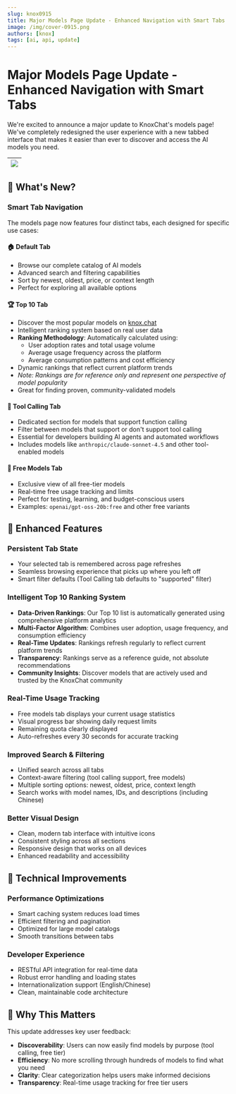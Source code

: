 ```yaml
---
slug: knox0915
title: Major Models Page Update - Enhanced Navigation with Smart Tabs
image: /img/cover-0915.png
authors: [knox]
tags: [ai, api, update]
---
```


# Major Models Page Update - Enhanced Navigation with Smart Tabs

We're excited to announce a major update to KnoxChat's models page! We've completely redesigned the user experience with a new tabbed interface that makes it easier than ever to discover and access the AI models you need.

| ![](/img/modelslist-cover.png) |
|-|

## 🎯 What's New?

### Smart Tab Navigation
The models page now features four distinct tabs, each designed for specific use cases:

#### 🏠 **Default Tab**
- Browse our complete catalog of AI models
- Advanced search and filtering capabilities
- Sort by newest, oldest, price, or context length
- Perfect for exploring all available options

#### 🏆 **Top 10 Tab**  
- Discover the most popular models on [knox.chat](https://knox.chat)
- Intelligent ranking system based on real user data
- **Ranking Methodology**: Automatically calculated using:
  - User adoption rates and total usage volume
  - Average usage frequency across the platform  
  - Average consumption patterns and cost efficiency
- Dynamic rankings that reflect current platform trends
- *Note: Rankings are for reference only and represent one perspective of model popularity*
- Great for finding proven, community-validated models

#### 🔧 **Tool Calling Tab**
- Dedicated section for models that support function calling
- Filter between models that support or don't support tool calling
- Essential for developers building AI agents and automated workflows
- Includes models like `anthropic/claude-sonnet-4.5` and other tool-enabled models

#### 🎁 **Free Models Tab**
- Exclusive view of all free-tier models
- Real-time free usage tracking and limits
- Perfect for testing, learning, and budget-conscious users
- Examples: `openai/gpt-oss-20b:free` and other free variants

## 🚀 Enhanced Features

### Persistent Tab State
- Your selected tab is remembered across page refreshes
- Seamless browsing experience that picks up where you left off
- Smart filter defaults (Tool Calling tab defaults to "supported" filter)

### Intelligent Top 10 Ranking System
- **Data-Driven Rankings**: Our Top 10 list is automatically generated using comprehensive platform analytics
- **Multi-Factor Algorithm**: Combines user adoption, usage frequency, and consumption efficiency
- **Real-Time Updates**: Rankings refresh regularly to reflect current platform trends
- **Transparency**: Rankings serve as a reference guide, not absolute recommendations
- **Community Insights**: Discover models that are actively used and trusted by the KnoxChat community

### Real-Time Usage Tracking
- Free models tab displays your current usage statistics
- Visual progress bar showing daily request limits
- Remaining quota clearly displayed
- Auto-refreshes every 30 seconds for accurate tracking

### Improved Search & Filtering
- Unified search across all tabs
- Context-aware filtering (tool calling support, free models)
- Multiple sorting options: newest, oldest, price, context length
- Search works with model names, IDs, and descriptions (including Chinese)

### Better Visual Design
- Clean, modern tab interface with intuitive icons
- Consistent styling across all sections
- Responsive design that works on all devices
- Enhanced readability and accessibility

## 🎨 Technical Improvements

### Performance Optimizations
- Smart caching system reduces load times
- Efficient filtering and pagination
- Optimized for large model catalogs
- Smooth transitions between tabs

### Developer Experience
- RESTful API integration for real-time data
- Robust error handling and loading states
- Internationalization support (English/Chinese)
- Clean, maintainable code architecture

## 🌟 Why This Matters

This update addresses key user feedback:

- **Discoverability**: Users can now easily find models by purpose (tool calling, free tier)
- **Efficiency**: No more scrolling through hundreds of models to find what you need
- **Clarity**: Clear categorization helps users make informed decisions
- **Transparency**: Real-time usage tracking for free tier users

